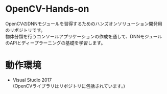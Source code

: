 # OpenCV-Hands-on
OpenCVのDNNモジュールを習得するためのハンズオンソリューション開発用のリポジトリです。<br>
物体分類を行うコンソールアプリケーションの作成を通して、DNNモジュールのAPIとディープラーニングの基礎を学習します。

# 動作環境
- Visual Studio 2017<br>
(OpenCVライブラリはリポジトリに包括されています。)


